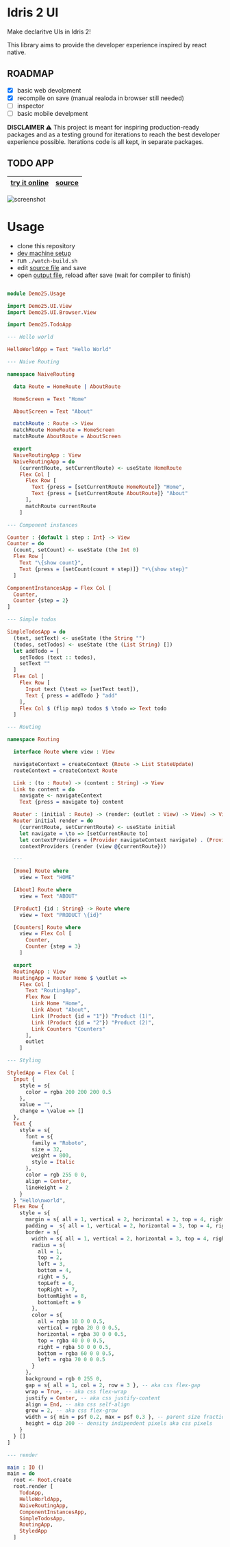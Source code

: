 # Idris 2 UI

Make declaritve UIs in Idris 2!

This library aims to provide the developer experience inspired by react native.

## ROADMAP

- [x] basic web devolpment
- [x] recompile on save (manual realoda in browser still needed)
- [ ] inspector
- [ ] basic mobile develpment

**DISCLAIMER ⚠️**
This project is meant for inspiring production-ready packages and as a testing ground for iterations to reach the best developer experience possible.
Iterations code is all kept, in separate packages.

## TODO APP

| [try it online](src/Demo25/doc/todo.html) | [source](src/Demo25/TodoApp.idr) |
| ----------------------------------------- | -------------------------------- |

![screenshot](src/Demo25/doc/todo.png)

# Usage

- clone this repository
- [dev machine setup](DEV-MACHINE-SETUP.md)
- run `./watch-build.sh`
- edit [source file](src/Demo25/Usage.idr) and save
- open [output file](build/exec/index.html), reload after save (wait for compiler to finish)

```idris

module Demo25.Usage

import Demo25.UI.View
import Demo25.UI.Browser.View

import Demo25.TodoApp

--- Hello world

HelloWorldApp = Text "Hello World"

--- Naive Routing

namespace NaiveRouting

  data Route = HomeRoute | AboutRoute

  HomeScreen = Text "Home"

  AboutScreen = Text "About"

  matchRoute : Route -> View
  matchRoute HomeRoute = HomeScreen
  matchRoute AboutRoute = AboutScreen

  export
  NaiveRoutingApp : View
  NaiveRoutingApp = do
    (currentRoute, setCurrentRoute) <- useState HomeRoute
    Flex Col [
      Flex Row [
        Text {press = [setCurrentRoute HomeRoute]} "Home",
        Text {press = [setCurrentRoute AboutRoute]} "About"
      ],
      matchRoute currentRoute
    ]

--- Component instances

Counter : {default 1 step : Int} -> View
Counter = do
  (count, setCount) <- useState (the Int 0)
  Flex Row [
    Text "\{show count}",
    Text {press = [setCount(count + step)]} "+\{show step}"
  ]

ComponentInstancesApp = Flex Col [
  Counter,
  Counter {step = 2}
]

--- Simple todos

SimpleTodosApp = do
  (text, setText) <- useState (the String "")
  (todos, setTodos) <- useState (the (List String) [])
  let addTodo = [
    setTodos (text :: todos),
    setText ""
  ]
  Flex Col [
    Flex Row [
      Input text (\text => [setText text]),
      Text { press = addTodo } "add"
    ],
    Flex Col $ (flip map) todos $ \todo => Text todo
  ]

--- Routing

namespace Routing

  interface Route where view : View

  navigateContext = createContext (Route -> List StateUpdate)
  routeContext = createContext Route

  Link : (to : Route) -> (content : String) -> View
  Link to content = do
    navigate <- navigateContext
    Text {press = navigate to} content

  Router : (initial : Route) -> (render: (outlet : View) -> View) -> View
  Router initial render = do
    (currentRoute, setCurrentRoute) <- useState initial
    let navigate = \to => [setCurrentRoute to]
    let contextProviders = (Provider navigateContext navigate) . (Provider routeContext currentRoute)
    contextProviders (render (view @{currentRoute}))

  ---

  [Home] Route where
    view = Text "HOME"

  [About] Route where
    view = Text "ABOUT"

  [Product] {id : String} -> Route where
    view = Text "PRODUCT \{id}"

  [Counters] Route where
    view = Flex Col [
      Counter,
      Counter {step = 3}
    ]

  export
  RoutingApp : View
  RoutingApp = Router Home $ \outlet =>
    Flex Col [
      Text "RoutingApp",
      Flex Row [
        Link Home "Home",
        Link About "About",
        Link (Product {id = "1"}) "Product (1)",
        Link (Product {id = "2"}) "Product (2)",
        Link Counters "Counters"
      ],
      outlet
    ]

--- Styling

StyledApp = Flex Col [
  Input {
    style = s{
      color = rgba 200 200 200 0.5
    },
    value = "",
    change = \value => []
  },
  Text {
    style = s{
      font = s{
        family = "Roboto",
        size = 32,
        weight = 800,
        style = Italic
      },
      color = rgb 255 0 0,
      align = Center,
      lineHeight = 2
    }
  } "Hello\nworld",
  Flex Row {
    style = s{
      margin = s{ all = 1, vertical = 2, horizontal = 3, top = 4, right = 5, bottom = 6, left = 7 },
      padding =  s{ all = 1, vertical = 2, horizontal = 3, top = 4, right = 5, bottom = 6, left = 7 },
      border = s{
        width = s{ all = 1, vertical = 2, horizontal = 3, top = 4, right = 5, bottom = 6, left = 7 },
        radius = s{
          all = 1,
          top = 2,
          left = 3,
          bottom = 4,
          right = 5,
          topLeft = 6,
          topRight = 7,
          bottomRight = 8,
          bottomLeft = 9
        },
        color = s{
          all = rgba 10 0 0 0.5,
          vertical = rgba 20 0 0 0.5,
          horizontal = rgba 30 0 0 0.5,
          top = rgba 40 0 0 0.5,
          right = rgba 50 0 0 0.5,
          bottom = rgba 60 0 0 0.5,
          left = rgba 70 0 0 0.5
        }
      },
      background = rgb 0 255 0,
      gap = s{ all = 1, col = 2, row = 3 }, -- aka css flex-gap
      wrap = True, -- aka css flex-wrap
      justify = Center, -- aka css justify-content
      align = End, -- aka css self-align
      grow = 2, -- aka css flex-grow
      width = s{ min = psf 0.2, max = psf 0.3 }, -- parent size fraction aka css percentage / 100
      height = dip 200 -- density indipendent pixels aka css pixels
    }
  } []
]

--- render

main : IO ()
main = do
  root <- Root.create
  root.render [
    TodoApp,
    HelloWorldApp,
    NaiveRoutingApp,
    ComponentInstancesApp,
    SimpleTodosApp,
    RoutingApp,
    StyledApp
  ]

```
